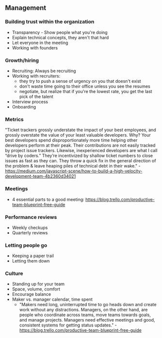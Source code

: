 ## Management

### Building trust within the organization
- Transparency - Show people what you're doing
- Explain technical concepts, they aren't that hard
- Let everyone in the meeting
- Working with founders

### Growth/hiring
- Recruiting: Always be recruiting
- Working with recruiters:
  - they try to push a sense of urgency on you that doesn't exist
  - don't waste time going to their office unless you see the resumes
  - negotiate, but realize that if you're the lowest rate, you get the last pick of the talent
- Interview process
- Onboarding

### Metrics
"Ticket trackers grossly understate the impact of your best employees, and grossly overstate the value of your least valuable developers. Why?
Your best developers spend disproportionately more time helping other developers perform at their peak. Their contributions are not easily tracked by project issue trackers.
Likewise, inexperienced developers are what I call “drive by coders.” They’re incentivized by shallow ticket numbers to close issues as fast as they can. They throw a quick fix in the general direction of the problem & leave heaping piles of technical debt in their wake." - https://medium.com/javascript-scene/how-to-build-a-high-velocity-development-team-4b2360d34021

### Meetings
- 4 essential parts to a good meeting: https://blog.trello.com/productive-team-blueprint-free-guide

### Performance reviews
- Weekly checkups
- Quarterly reviews

### Letting people go
- Keeping a paper trail
- Letting them down

### Culture
- Standing up for your team
- Space, volume, comfort
- Encourage balance
- Maker vs. manager calendar, time spent
  - "Makers need long, uninterrupted time to go heads down and create work without any distractions. Managers, on the other hand, are people who coordinate across teams, move teams towards goals, and manage projects. Managers need effective meetings and good, consistent systems for getting status updates." - https://blog.trello.com/productive-team-blueprint-free-guide
